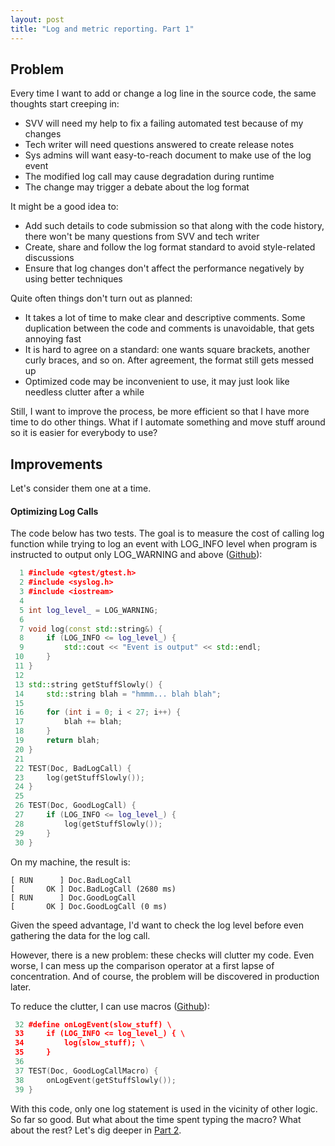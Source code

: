 ```yaml
---
layout: post
title: "Log and metric reporting. Part 1"
---
```

## Problem
Every time I want to add or change a log line in the source code, the same thoughts start creeping in:

* SVV will need my help to fix a failing automated test because of my changes
* Tech writer will need questions answered to create release notes
* Sys admins will want easy-to-reach document to make use of the log event
* The modified log call may cause degradation during runtime 
* The change may trigger a debate about the log format

It might be a good idea to:

* Add such details to code submission so that along with the code history, there won't be many questions from SVV and tech writer
* Create, share and follow the log format standard to avoid style-related discussions
* Ensure that log changes don't affect the performance negatively by using better techniques

Quite often things don't turn out as planned:

* It takes a lot of time to make clear and descriptive comments. Some duplication between the code and comments is unavoidable, that gets annoying fast
* It is hard to agree on a standard: one wants square brackets, another curly braces, and so on. After agreement, the format still gets messed up
* Optimized code may be inconvenient to use, it may just look like needless clutter after a while

Still, I want to improve the process, be more efficient so that I have more time to do other things. What if I automate something and move stuff around so it is easier for everybody to use?

## Improvements
Let's consider them one at a time.

#### Optimizing Log Calls
The code below has two tests. The goal is to measure the cost of calling log function while trying to log an event with LOG\_INFO level when program is instructed to output only LOG\_WARNING and above ([Github](https://github.com/svkapustin/strong-log/blob/master/src/test/doc_log_call.cpp#L1-L30)):

```c++
  1 #include <gtest/gtest.h>
  2 #include <syslog.h>
  3 #include <iostream>
  4     
  5 int log_level_ = LOG_WARNING;
  6 
  7 void log(const std::string&) {
  8     if (LOG_INFO <= log_level_) {
  9         std::cout << "Event is output" << std::endl;
 10     }
 11 }
 12 
 13 std::string getStuffSlowly() {
 14     std::string blah = "hmmm... blah blah";
 15     
 16     for (int i = 0; i < 27; i++) {
 17         blah += blah;
 18     }
 19     return blah;
 20 }
 21 
 22 TEST(Doc, BadLogCall) {
 23     log(getStuffSlowly());
 24 }
 25 
 26 TEST(Doc, GoodLogCall) {
 27     if (LOG_INFO <= log_level_) {
 28         log(getStuffSlowly());
 29     }
 30 }
```
On my machine, the result is: 
    
```
[ RUN      ] Doc.BadLogCall
[       OK ] Doc.BadLogCall (2680 ms)
[ RUN      ] Doc.GoodLogCall
[       OK ] Doc.GoodLogCall (0 ms)
```

Given the speed advantage, I'd want to check the log level before even gathering the data for the log call.

However, there is a new problem: these checks will clutter my code. Even worse, I can mess up the comparison operator at a first lapse of concentration. And of course, the problem will be discovered in production later.

To reduce the clutter, I can use macros ([Github](https://github.com/svkapustin/strong-log/blob/master/src/test/doc_log_call.cpp#L32-L39)):

```c++
 32 #define onLogEvent(slow_stuff) \
 33     if (LOG_INFO <= log_level_) { \
 34         log(slow_stuff); \
 35     }
 36
 37 TEST(Doc, GoodLogCallMacro) {
 38     onLogEvent(getStuffSlowly());
 39 }
```

With this code, only one log statement is used in the vicinity of other logic. So far so good. But what about the time spent typing the macro? What about the rest? Let's dig deeper in [Part 2](/Logger2).
